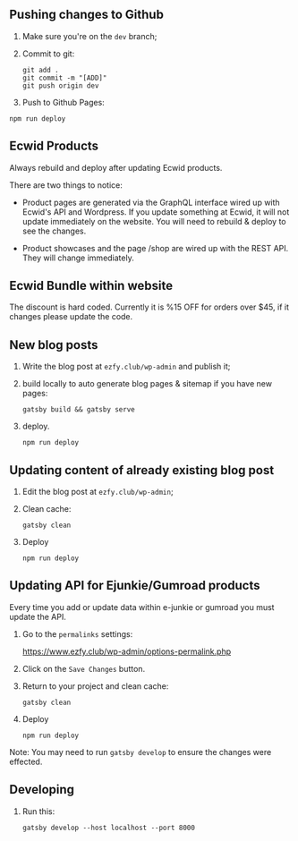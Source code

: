 ## Pushing changes to Github

1. Make sure you're on the `dev` branch;

2. Commit to git:

   ```
   git add .
   git commit -m "[ADD]"
   git push origin dev
   ```

3. Push to Github Pages:

`npm run deploy`

## Ecwid Products

Always rebuild and deploy after updating Ecwid products.

There are two things to notice:

- Product pages are generated via the GraphQL interface wired up with Ecwid's API and Wordpress. If you update something at Ecwid, it will not update immediately on the website. You will need to rebuild & deploy to see the changes.

- Product showcases and the page /shop are wired up with the REST API. They will change immediately.

## Ecwid Bundle within website

The discount is hard coded. Currently it is %15 OFF for orders over \$45, if it changes please update the code.

## New blog posts

1. Write the blog post at `ezfy.club/wp-admin` and publish it;
2. build locally to auto generate blog pages & sitemap if you have new pages:

   `gatsby build && gatsby serve`

3. deploy.

   `npm run deploy`

## Updating content of already existing blog post

1. Edit the blog post at `ezfy.club/wp-admin`;
1. Clean cache:

   `gatsby clean`

1. Deploy

   `npm run deploy`

## Updating API for Ejunkie/Gumroad products

Every time you add or update data within e-junkie or gumroad you must update the API.

1. Go to the `permalinks` settings:

   https://www.ezfy.club/wp-admin/options-permalink.php

2. Click on the `Save Changes` button.
3. Return to your project and clean cache:

   `gatsby clean`

4. Deploy

   `npm run deploy`

Note: You may need to run `gatsby develop` to ensure the changes were effected.

## Developing

1. Run this:

   `gatsby develop --host localhost --port 8000`
